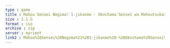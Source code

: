 ```yaml
---
type : game
title : Mahou Sensei Negima! 1-jikanme - Okochama Sensei wa Mahoutsukai! (Japan) (Yuutousei-ban)
size : 1.1 G
format : iso
archive : zip
server : myrient
link2 : Mahou%20Sensei%20Negima%21%201-jikanme%20-%20Okochama%20Sensei%20wa%20Mahoutsukai%21%20%28Japan%29%20%28Yuutousei-ban%29
---
```

